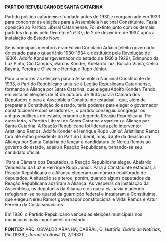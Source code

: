 **PARTIDO REPUBLICANO DE SANTA CATARINA**

Partido político catarinense fundado antes de 1930 e reorganizado em
1933 para concorrer às eleições para a Assembleia Nacional Constituinte.
Fazia oposição ao Partido Liberal Catarinense. Foi extinto junto com os
demais partidos do país pelo Decreto n^o^ 37, de 2 de dezembro de 1937,
após a instalação do Estado Novo.

Seus principais membros eramFúlvio Coriolano Aducci (eleito governador
do estado para o quadriênio 1930-1934 e destituído pela Revolução de
1930), Adolfo Konder (governador do estado de 1926 a 1929), Edmundo da
Luz Pinto, Cid Campos, Marcos Konder, Abelardo Luz, Bulcão Viana, Celso
Bayma, Pereira e Oliveira e Henrique Rupp Júnior.

Para concorrer às eleições para a Assembleia Nacional Constituinte de
1933, o Partido Republicano uniu-se à Legião Republicana Catarinense,
formando a Aliança por Santa Catarina, que elegeu Adolfo Konder. Tendo
em vista as eleições de 14 de outubro de 1934 para a Câmara dos
Deputados e para a Assembleia Constituinte estadual – que, além de
preparar a Constituição do estado, teria poderes para eleger o
governador constitucional e dois senadores –, o partido conseguiu
congregar os antigos políticos do estado, criando a legenda Reação
Republicana. Por outro lado, o Partido Liberal de Santa Catarina
organizou a Aliança por Santa Catarina. A Reação Republicana foi
liderada pelo interventor Aristiliano Ramos, Adolfo Konder e Henrique
Rupp Júnior. Aristiliano Ramos fora até então presidente do Partido
Liberal, mas, diante da decisão da Aliança por Santa Catarina de lançar
a candidatura de Nereu Ramos ao governo do estado, aderiu à Reação
Republicana, tornando-se seu candidato oficial.

 Para a Câmara dos Deputados, a Reação Republicana elegeu Abelardo
Venceslau da Luz e Henrique Rupp Júnior. Para a Constituinte estadual, a
Reação Republicana e a Aliança elegeram um número equilibrado de
deputados. A situação se alterou, porém, quando alguns deputados da
Reação Republicana aderiram à Aliança. Às vésperas da instalação da
Assembleia, os deputados da Aliança e os que a ela haviam aderido
refugiaram-se no quartel da guarnição federal e instalaram a
Constituinte, que elegeu Nereu Ramos governador constitucional e Vidal
Ramos e Artur Ferreira da Costa senadores.

Em 1936, o Partido Republicano venceu as eleições municipais nos
municípios mais importantes do estado.

**FONTES:** ARQ. OSVALDO ARANHA; CABRAL, O. *História*; *Diário de
Notícias*, Rio (1936); *Jornal do Brasil* (1, 2/1933).
